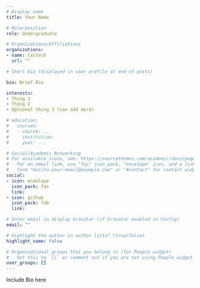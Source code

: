 ```yaml
---
# Display name
title: Your Name

# Role/position
role: Undergraduate

# Organizations/Affiliations
organizations:
- name: Caltech
  url: ""

# Short bio (displayed in user profile at end of posts)

bio: Brief Bio

interests:
- Thing 1
- Thing 2
- Optional thing 3 (can add more)

# education:
#   courses:
#   - course: ...
#     institution:
#     year: ...

# Social/Academic Networking
# For available icons, see: https://sourcethemes.com/academic/docs/page-builder/#icons
#   For an email link, use "fas" icon pack, "envelope" icon, and a link in the
#   form "mailto:your-email@example.com" or "#contact" for contact widget.
social:
- icon: envelope
  icon_pack: fas
  link: 
- icon: github
  icon_pack: fab
  link: 

# Enter email to display Gravatar (if Gravatar enabled in Config)
email: ""

# Highlight the author in author lists? (true/false)
highlight_name: false

# Organizational groups that you belong to (for People widget)
#   Set this to `[]` or comment out if you are not using People widget.
user_groups: []
---
```


Include Bio here
